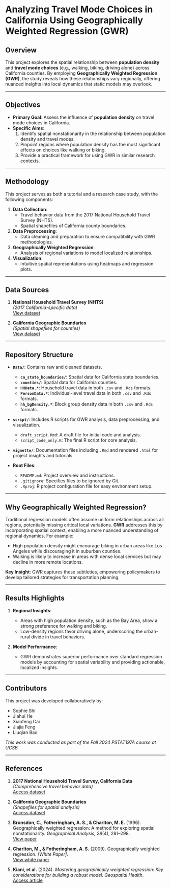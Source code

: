 # Analyzing Travel Mode Choices in California Using Geographically Weighted Regression (GWR)

## Overview

This project explores the spatial relationship between **population density** and **travel mode choices** (e.g., walking, biking, driving alone) across California counties. By employing **Geographically Weighted Regression (GWR)**, the study reveals how these relationships vary regionally, offering nuanced insights into local dynamics that static models may overlook.

---

## Objectives

- **Primary Goal**: Assess the influence of **population density** on travel mode choices in California.
- **Specific Aims**:
  1. Identify spatial nonstationarity in the relationship between population density and travel modes.
  2. Pinpoint regions where population density has the most significant effects on choices like walking or biking.
  3. Provide a practical framework for using GWR in similar research contexts.

---

## Methodology

This project serves as both a tutorial and a research case study, with the following components:
1. **Data Collection**: 
   - Travel behavior data from the 2017 National Household Travel Survey (NHTS).
   - Spatial shapefiles of California county boundaries.
2. **Data Preprocessing**:
   - Data cleaning and preparation to ensure compatibility with GWR methodologies.
3. **Geographically Weighted Regression**:
   - Analysis of regional variations to model localized relationships.
4. **Visualization**:
   - Intuitive spatial representations using heatmaps and regression plots.

---

## Data Sources

1. **National Household Travel Survey (NHTS)**  
   *(2017 California-specific data)*  
   [View dataset](https://nhts.dot.ca.gov/)

2. **California Geographic Boundaries**  
   *(Spatial shapefiles for counties)*  
   [View dataset](https://catalog.data.gov/dataset/ca-geographic-boundaries)

---

## Repository Structure

- **`Data/`**: Contains raw and cleaned datasets.
  - **`ca_state_boundaries/`**: Spatial data for California state boundaries.
  - **`counties/`**: Spatial data for California counties.
  - **`HHData.*`**: Household travel data in both `.csv` and `.Rds` formats.
  - **`PersonData.*`**: Individual-level travel data in both `.csv` and `.Rds` formats.
  - **`hh_bgDensity.*`**: Block group density data in both `.csv` and `.Rds` formats.
    
- **`script/`**: Includes R scripts for GWR analysis, data preprocessing, and visualization.
  - `draft_script.Rmd`: A draft file for initial code and analysis.
  - `script_code_only.R`: The final R script for core analysis.

- **`vignette/`**: Documentation files including `.Rmd` and rendered `.html` for project insights and tutorials.
  
- **Root Files**:
  - `README.md`: Project overview and instructions.
  - `.gitignore`: Specifies files to be ignored by Git.
  - `.Rproj`: R project configuration file for easy environment setup.

---

## Why Geographically Weighted Regression?

Traditional regression models often assume uniform relationships across all regions, potentially missing critical local variations. **GWR** addresses this by incorporating spatial context, enabling a more nuanced understanding of regional dynamics. For example:
- High population density might encourage biking in urban areas like Los Angeles while discouraging it in suburban counties.
- Walking is likely to increase in areas with dense local services but may decline in more remote locations.

**Key Insight**: GWR captures these subtleties, empowering policymakers to develop tailored strategies for transportation planning.

---

## Results Highlights

1. **Regional Insights**:
   - Areas with high population density, such as the Bay Area, show a strong preference for walking and biking.
   - Low-density regions favor driving alone, underscoring the urban-rural divide in travel behaviors.

2. **Model Performance**:
   - GWR demonstrates superior performance over standard regression models by accounting for spatial variability and providing actionable, localized insights.

---

## Contributors

This project was developed collaboratively by:
- Sophie Shi
- Jiahui He
- Xiaofeng Cai
- Jiajia Feng
- Liuqian Bao

*This work was conducted as part of the Fall 2024 PSTAT197A course at UCSB.*

---

## References

1. **2017 National Household Travel Survey, California Data**  
   *(Comprehensive travel behavior data)*  
   [Access dataset](https://nhts.dot.ca.gov/)

2. **California Geographic Boundaries**  
   *(Shapefiles for spatial analysis)*  
   [Access dataset](https://catalog.data.gov/dataset/ca-geographic-boundaries)

3. **Brunsdon, C., Fotheringham, A. S., & Charlton, M. E.** (1996). Geographically weighted regression: A method for exploring spatial nonstationarity. *Geographical Analysis, 28*(4), 281–298.  
   [View paper](https://onlinelibrary.wiley.com/doi/10.1111/j.1538-4632.1996.tb00936.x)

4. **Charlton, M., & Fotheringham, A. S.** (2009). Geographically weighted regression. *[White Paper]*.  
   [View white paper](https://www.geos.ed.ac.uk/~gisteac/fspat/gwr/gwr_arcgis/GWR_WhitePaper.pdf)

5. **Kiani, et al.** (2024). *Mastering geographically weighted regression: Key considerations for building a robust model.* *Geospatial Health*.  
   [Access article](https://www.geospatialhealth.net/gh/article/view/1271/1365)
